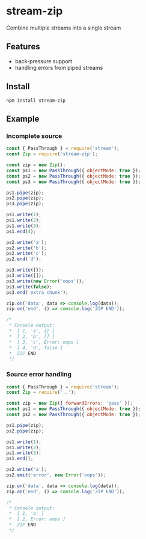 # stream-zip

Combine multiple streams into a single stream

## Features
 * back-pressure support
 * handling errors from piped streams

## Install
 
```
npm install stream-zip
```

## Example

### Incomplete source

```javascript
const { PassThrough } = require('stream');
const Zip = require('stream-zip');

const zip = new Zip();
const ps1 = new PassThrough({ objectMode: true });
const ps2 = new PassThrough({ objectMode: true });
const ps3 = new PassThrough({ objectMode: true });

ps1.pipe(zip);
ps2.pipe(zip);
ps3.pipe(zip);

ps1.write(1);
ps1.write(2);
ps1.write(3);
ps1.end(4);

ps2.write('a');
ps2.write('b');
ps2.write('c');
ps2.end('d');

ps3.write({});
ps3.write([]);
ps3.write(new Error('oops'));
ps3.write(false);
ps3.end('extra chunk');

zip.on('data', data => console.log(data));
zip.on('end', () => console.log('ZIP END'));

/*
 * Console output:
 *  [ 1, 'a', {} ]
 *  [ 2, 'b', [] ]
 *  [ 3, 'c', Error: oops ]
 *  [ 4, 'd', false ]
 *  ZIP END
 */
```

### Source error handling

```js
const { PassThrough } = require('stream');
const Zip = require('..');

const zip = new Zip({ forwardErrors: 'pass' });
const ps1 = new PassThrough({ objectMode: true });
const ps2 = new PassThrough({ objectMode: true });

ps1.pipe(zip);
ps2.pipe(zip);

ps1.write(1);
ps1.write(2);
ps1.write(3);
ps1.end();

ps2.write('a');
ps2.emit('error', new Error('oops'));

zip.on('data', data => console.log(data));
zip.on('end', () => console.log('ZIP END'));

/*
 * Console output:
 *  [ 1, 'a' ]
 *  [ 2, Error: oops ]
 *  ZIP END
 */
```

